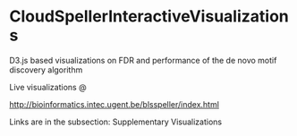 # CloudSpellerInteractiveVisualizations
D3.js based visualizations on FDR and performance of the de novo motif discovery algorithm

Live visualizations @ 


http://bioinformatics.intec.ugent.be/blsspeller/index.html

Links are in the subsection: Supplementary Visualizations
